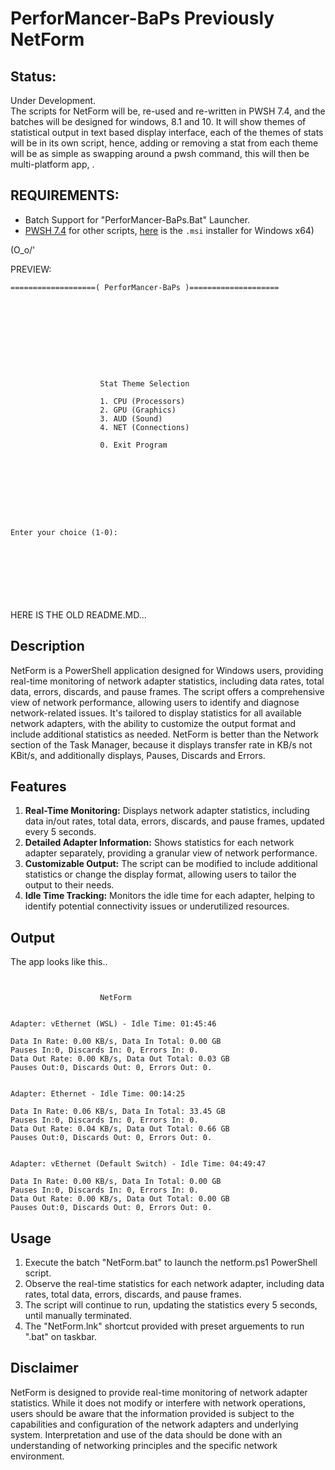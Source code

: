 # PerforMancer-BaPs Previously NetForm
## Status: 
Under Development.
<br>The scripts for NetForm will be, re-used and re-written in PWSH 7.4, and the batches will be designed for windows, 8.1 and 10. It will show themes of statistical output in text based display interface, each of the themes of stats will be in its own script, hence, adding or removing a stat from each theme will be as simple as swapping around a pwsh command, this will then be multi-platform app, .

## REQUIREMENTS:
- Batch Support for "PerforMancer-BaPs.Bat" Launcher.
- [PWSH 7.4](https://github.com/PowerShell/PowerShell/releases/tag/v7.4.0) for other scripts, [here](https://github.com/PowerShell/PowerShell/releases/download/v7.4.0/PowerShell-7.4.0-win-x64.msi) is the `.msi` installer for Windows x64) 


(O_o/'

PREVIEW:
```
===================( PerforMancer-BaPs )====================










                    Stat Theme Selection

                    1. CPU (Processors)
                    2. GPU (Graphics)
                    3. AUD (Sound)
                    4. NET (Connections)

                    0. Exit Program









Enter your choice (1-0):

```
<BR>
<BR>
<BR>
<BR>
<BR>
<BR>
HERE IS THE OLD README.MD...


## Description
NetForm is a PowerShell application designed for Windows users, providing real-time monitoring of network adapter statistics, including data rates, total data, errors, discards, and pause frames. 
The script offers a comprehensive view of network performance, allowing users to identify and diagnose network-related issues.
It's tailored to display statistics for all available network adapters, with the ability to customize the output format and include additional statistics as needed.
NetForm is better than the Network section of the Task Manager, because it displays transfer rate in KB/s not KBit/s, and additionally displays, Pauses, Discards and Errors. 

## Features

1. **Real-Time Monitoring:** Displays network adapter statistics, including data in/out rates, total data, errors, discards, and pause frames, updated every 5 seconds.
2. **Detailed Adapter Information:** Shows statistics for each network adapter separately, providing a granular view of network performance.
3. **Customizable Output:** The script can be modified to include additional statistics or change the display format, allowing users to tailor the output to their needs.
4. **Idle Time Tracking:** Monitors the idle time for each adapter, helping to identify potential connectivity issues or underutilized resources.

## Output
The app looks like this..
```


                    NetForm


Adapter: vEthernet (WSL) - Idle Time: 01:45:46

Data In Rate: 0.00 KB/s, Data In Total: 0.00 GB
Pauses In:0, Discards In: 0, Errors In: 0.
Data Out Rate: 0.00 KB/s, Data Out Total: 0.03 GB
Pauses Out:0, Discards Out: 0, Errors Out: 0.


Adapter: Ethernet - Idle Time: 00:14:25

Data In Rate: 0.06 KB/s, Data In Total: 33.45 GB
Pauses In:0, Discards In: 0, Errors In: 0.
Data Out Rate: 0.04 KB/s, Data Out Total: 0.66 GB
Pauses Out:0, Discards Out: 0, Errors Out: 0.


Adapter: vEthernet (Default Switch) - Idle Time: 04:49:47

Data In Rate: 0.00 KB/s, Data In Total: 0.00 GB
Pauses In:0, Discards In: 0, Errors In: 0.
Data Out Rate: 0.00 KB/s, Data Out Total: 0.00 GB
Pauses Out:0, Discards Out: 0, Errors Out: 0.
```

## Usage

1. Execute the batch "NetForm.bat" to launch the netform.ps1 PowerShell script.
2. Observe the real-time statistics for each network adapter, including data rates, total data, errors, discards, and pause frames.
3. The script will continue to run, updating the statistics every 5 seconds, until manually terminated.
4. The "NetForm.lnk" shortcut provided with preset arguements to run ".bat" on taskbar.

## Disclaimer

NetForm is designed to provide real-time monitoring of network adapter statistics. While it does not modify or interfere with network operations, users should be aware that the information provided is subject to the capabilities and configuration of the network adapters and underlying system. Interpretation and use of the data should be done with an understanding of networking principles and the specific network environment.

